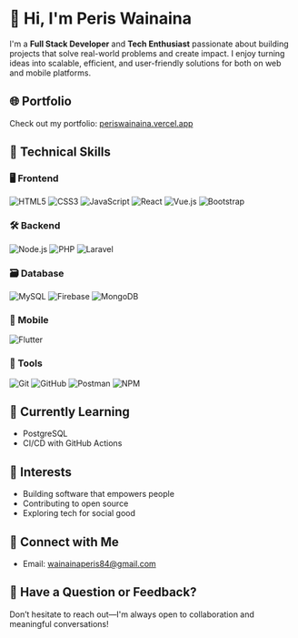 # 👋 Hi, I'm Peris Wainaina

I'm a **Full Stack Developer** and **Tech Enthusiast** passionate about building projects that solve real-world problems and create impact. I enjoy turning ideas into scalable, efficient, and user-friendly solutions for both on web and mobile platforms.

## 🌐 Portfolio
Check out my portfolio: [periswainaina.vercel.app](https://periswainaina.vercel.app)


## 💼 Technical Skills
### 🖥️ Frontend
![HTML5](https://img.shields.io/badge/-HTML5-E34F26?logo=html5&logoColor=white&style=for-the-badge)
![CSS3](https://img.shields.io/badge/-CSS3-1572B6?logo=css3&logoColor=white&style=for-the-badge)
![JavaScript](https://img.shields.io/badge/-JavaScript-F7DF1E?logo=javascript&logoColor=black&style=for-the-badge)
![React](https://img.shields.io/badge/-React-61DAFB?logo=react&logoColor=black&style=for-the-badge)
![Vue.js](https://img.shields.io/badge/-Vue.js-4FC08D?logo=vue.js&logoColor=white&style=for-the-badge)
![Bootstrap](https://img.shields.io/badge/-Bootstrap-7952B3?logo=bootstrap&logoColor=white&style=for-the-badge)

### 🛠 Backend
![Node.js](https://img.shields.io/badge/-Node.js-339933?logo=node.js&logoColor=white&style=for-the-badge)
![PHP](https://img.shields.io/badge/-PHP-777BB4?logo=php&logoColor=white&style=for-the-badge)
![Laravel](https://img.shields.io/badge/-Laravel-FF2D20?logo=laravel&logoColor=white&style=for-the-badge)

### 🗃️ Database
![MySQL](https://img.shields.io/badge/-MySQL-4479A1?logo=mysql&logoColor=white&style=for-the-badge)
![Firebase](https://img.shields.io/badge/-Firebase-FFCA28?logo=firebase&logoColor=black&style=for-the-badge)
![MongoDB](https://img.shields.io/badge/-MongoDB-47A248?logo=mongodb&logoColor=white&style=for-the-badge)

### 📱 Mobile
![Flutter](https://img.shields.io/badge/-Flutter-02569B?logo=flutter&logoColor=white&style=for-the-badge)

### 🔧 Tools
![Git](https://img.shields.io/badge/-Git-F05032?logo=git&logoColor=white&style=for-the-badge)
![GitHub](https://img.shields.io/badge/-GitHub-181717?logo=github&logoColor=white&style=for-the-badge)
![Postman](https://img.shields.io/badge/-Postman-FF6C37?logo=postman&logoColor=white&style=for-the-badge)
![NPM](https://img.shields.io/badge/-NPM-CB3837?logo=npm&logoColor=white&style=for-the-badge)

## 🌱 Currently Learning
- PostgreSQL
- CI/CD with GitHub Actions

## 🧠 Interests
- Building software that empowers people
- Contributing to open source
- Exploring tech for social good

## 🤝 Connect with Me
- Email: wainainaperis84@gmail.com

## 💬 Have a Question or Feedback?
Don’t hesitate to reach out—I'm always open to collaboration and meaningful conversations!


